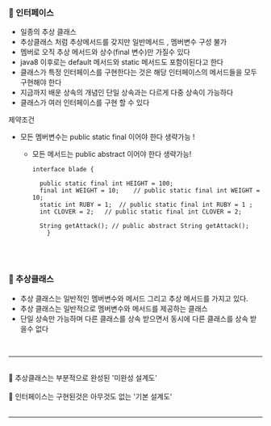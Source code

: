 ### 🔹 인터페이스

- 일종의 추상 클래스
- 추상클래스 처럼 추상메서드를 갖지만 일반메서드 , 멤버변수 구성 불가
- 멤버로 오직 추상 메서드와 상수(final 변수)만 가질수 있다
- java8 이후로는 default 메서드와 static 메서드도 포함이된다고 한다
- 클래스가 특정 인터페이스를 구현한다는 것은 해당 인터페이스의 메서드들을 모두 구현해야 한다
- 지금까지 배운 상속의 개념인 단일 상속과는 다르게 다중 상속이 가능하다
- 클래스가 여러 인터페이스를 구현 할 수 있다

제약조건
<br>

* 모든 멤버변수는 public static final 이어야 한다 생략가능 !
    * 모든 메서드는 public abstract 이어야 한다 생략가능!

          interface blade {

            public static final int HEIGHT = 100;
            final int WEIGHT = 10;    // public static final int WEIGHT = 10;
            static int RUBY = 1;  // public static final int RUBY = 1 ;
            int CLOVER = 2;   // public static final int CLOVER = 2;

            String getAttack(); // public abstract String getAttack();
              }

<br><br>

### 🔹 추상클래스

- 추상 클래스는 일반적인 멤버변수와 메서드 그리고 추상 메서드를 가지고 있다.
- 추상 클래스는 일반적으로 멤버변수와 메서드를 제공하는 클래스
- 단일 상속만 가능하며 다른 클래스를 상속 받으면서 동시에 다른 클래스를 상속 받을수 없다

<br>

-----
<br>
📌 추상클래스는 부분적으로 완성된 '미완성 설계도'
<br><br>
📌 인터페이스는 구현된것은 아무것도 없는 '기본 설계도'
<br><br>

----



